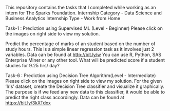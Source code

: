 <i class="fa-brands fa-linkedin"></i>
This repository contains the tasks that I completed while working as an intern for The Sparks Foundation.
Internship Category - Data Science and Business Analytics
Internship Type - Work from Home

Task-1 : Prediction using Supervised ML (Level - Beginner)
Please click on the images on right side to view my solution.

Predict the percentage of marks of an student based on the number of study hours.
This is a simple linear regression task as it involves just 2 variables.
Data can be found at http://bit.ly/w
You can use R, Python, SAS Enterprise Miner or any other tool.
What will be predicted score if a student studies for 9.25 hrs/ day?




Task-6 : Prediction using Decision Tree Algorithm(Level - Intermediate)
Please click on the images on right side to view my solution.
For the given ‘Iris’ dataset, create the Decision Tree classifier and visualize it graphically.
The purpose is if we feed any new data to this classifier, it would be able to predict the right class accordingly.
Data can be found at https://bit.ly/3kXTdox



